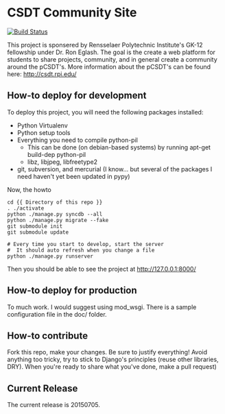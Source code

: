 CSDT Community Site
========

[![Build Status](https://drone.io/github.com/GK-12/rpi_csdt_community/status.png)](https://drone.io/github.com/GK-12/rpi_csdt_community/latest)

This project is sponsered by Rensselaer Polytechnic Institute's GK-12 fellowship under Dr. Ron Eglash. The goal is the create a web platform for students to share projects, community, and in general create a community around the pCSDT's. More information about the pCSDT's can be found here: http://csdt.rpi.edu/

## How-to deploy for development

To deploy this project, you will need the following packages installed:
* Python Virtualenv
* Python setup tools
* Everything you need to compile python-pil
    * This can be done (on debian-based systems) by running apt-get build-dep python-pil
    * libz, libjpeg, libfreetype2
* git, subversion, and mercurial (I know... but several of the packages I need haven't yet been updated in pypy)

Now, the howto
```shell
cd {{ Directory of this repo }}
. ./activate
python ./manage.py syncdb --all
python ./manage.py migrate --fake
git submodule init
git submodule update

# Every time you start to develop, start the server
#  It should auto refresh when you change a file
python ./manage.py runserver
```

Then you should be able to see the project at http://127.0.0.1:8000/

## How-to deploy for production

To much work. I would suggest using mod_wsgi. There is a sample configuration file in the doc/ folder.

## How-to contribute

Fork this repo, make your changes. Be sure to justify everything! Avoid anything too tricky, try to stick to Django's principles (reuse other libraries, DRY). When you're ready to share what you've done, make a pull request)

Current Release
---------------

The current release is 20150705.
